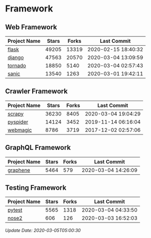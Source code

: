 # Framework

## Web Framework

| Project Name | Stars | Forks | Last Commit |
| ------------ | ----- | ----- | ----------- |
| [flask](https://github.com/pallets/flask) | 49205 | 13319 | 2020-02-15 18:40:32 |
| [django](https://github.com/django/django) | 47563 | 20570 | 2020-03-04 13:09:59 |
| [tornado](https://github.com/tornadoweb/tornado) | 18850 | 5140 | 2020-03-04 02:57:43 |
| [sanic](https://github.com/huge-success/sanic) | 13540 | 1263 | 2020-03-01 19:42:11 |

## Crawler Framework

| Project Name | Stars | Forks | Last Commit |
| ------------ | ----- | ----- | ----------- |
| [scrapy](https://github.com/scrapy/scrapy) | 36230 | 8405 | 2020-03-04 19:04:29 |
| [pyspider](https://github.com/binux/pyspider) | 14124 | 3452 | 2019-11-14 06:16:04 |
| [webmagic](https://github.com/code4craft/webmagic) | 8786 | 3719 | 2017-12-02 02:57:06 |

## GraphQL Framework

| Project Name | Stars | Forks | Last Commit |
| ------------ | ----- | ----- | ----------- |
| [graphene](https://github.com/graphql-python/graphene) | 5464 | 579 | 2020-03-04 14:26:09 |

## Testing Framework

| Project Name | Stars | Forks | Last Commit |
| ------------ | ----- | ----- | ----------- |
| [pytest](https://github.com/pytest-dev/pytest) | 5565 | 1318 | 2020-03-04 04:33:50 |
| [nose2](https://github.com/nose-devs/nose2) | 606 | 126 | 2020-03-03 16:52:03 |

*Update Date: 2020-03-05T05:00:30*